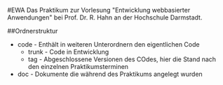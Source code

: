 #EWA
Das Praktikum zur Vorlesung "Entwicklung webbasierter Anwendungen" bei Prof. Dr. R. Hahn an der Hochschule Darmstadt.

##Ordnerstruktur
* code - Enthält in weiteren Unterordnern den eigentlichen Code
    * trunk - Code in Entwicklung
    * tag - Abgeschlossene Versionen des COdes, hier die Stand nach den einzelnen Praktikumsterminen
* doc - Dokumente die während des Praktikums angelegt wurden
